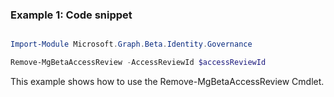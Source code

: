 ### Example 1: Code snippet

```powershell

Import-Module Microsoft.Graph.Beta.Identity.Governance

Remove-MgBetaAccessReview -AccessReviewId $accessReviewId

```
This example shows how to use the Remove-MgBetaAccessReview Cmdlet.


